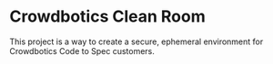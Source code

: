 # Crowdbotics Clean Room
This project is a way to create a secure, ephemeral environment for Crowdbotics Code to Spec customers.
